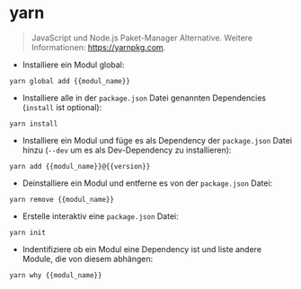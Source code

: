 # yarn

> JavaScript und Node.js Paket-Manager Alternative.
> Weitere Informationen: <https://yarnpkg.com>.

- Installiere ein Modul global:

`yarn global add {{modul_name}}`

- Installiere alle in der `package.json` Datei genannten Dependencies (`install` ist optional):

`yarn install`

- Installiere ein Modul und füge es als Dependency der `package.json` Datei hinzu (`--dev` um es als Dev-Dependency zu installieren):

`yarn add {{modul_name}}@{{version}}`

- Deinstalliere ein Modul und entferne es von der `package.json` Datei:

`yarn remove {{modul_name}}`

- Erstelle interaktiv eine `package.json` Datei:

`yarn init`

- Indentifiziere ob ein Modul eine Dependency ist und liste andere Module, die von diesem abhängen:

`yarn why {{modul_name}}`
